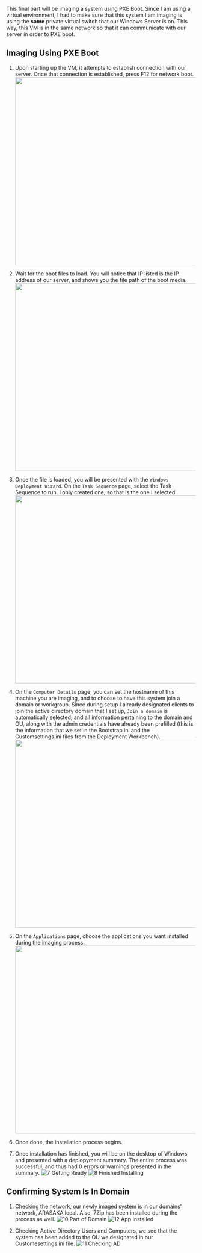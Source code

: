 This final part will be imaging a system using PXE Boot. Since I am using a virtual environment, I had to make sure that this system I am imaging is using the **same** private virtual switch that our Windows Server is on. This way, this VM is in the same network so that it can communicate with our server in order to PXE boot.

## Imaging Using PXE Boot
1. Upon starting up the VM, it attempts to establish connection with our server. Once that connection is established, press F12 for network boot. <br/>
<img src="https://github.com/user-attachments/assets/0624a46a-84bc-4005-864e-6855aac0b989" Width="500" /> <br/>

2. Wait for the boot files to load. You will notice that IP listed is the IP address of our server, and shows you the file path of the boot media. <br/>
<img src="https://github.com/user-attachments/assets/d5b500a8-9e8e-4e35-a575-eb4df141deed" Width="500" /> <br/>

3. Once the file is loaded, you will be presented with the `Windows Deployment Wizard`. On the `Task Sequence` page, select the Task Sequence to run. I only created one, so that is the one I selected. <br/>
<img src="https://github.com/user-attachments/assets/cdc542a9-11a0-4ac5-b8a4-8b87bd47de3e" Width="500" /> <br/>

4. On the `Computer Details` page, you can set the hostname of this machine you are imaging, and to choose to have this system join a domain or workgroup. Since during setup I already designated clients to join the active directory domain that I set up, `Join a domain` is automatically selected, and all information pertaining to the domain and OU, along with the admin credentials have already been prefilled (this is the information that we set in the Bootstrap.ini and the Customsettings.ini files from the Deployment Workbench). <br/>
<img src="https://github.com/user-attachments/assets/b28bfaac-7a3d-4554-927c-01dbf7764f7d" Width="500" /> <br/>

5. On the `Applications` page, choose the applications you want installed during the imaging process. <br/>
<img src="https://github.com/user-attachments/assets/9c5011c0-d150-426b-b5f0-b4f8c08e7509" Width="500" /> <br/>

6. Once done, the installation process begins.

7. Once installation has finished, you will be on the desktop of Windows and presented with a deplopyment summary. The entire process was successful, and thus had 0 errors or warnings presented in the summary.
![7  Getting Ready](https://github.com/user-attachments/assets/9480e521-62c6-44a1-92aa-af11e4fbe98e)
![8  Finished Installing](https://github.com/user-attachments/assets/83b53c9b-8849-41a6-9838-5a48b50112f5)

## Confirming System Is In Domain
1. Checking the network, our newly imaged system is in our domains' network, ARASAKA.local. Also, 7Zip has been installed during the process as well.
![10  Part of Domain](https://github.com/user-attachments/assets/4c171e52-dc78-416d-b17a-24ef09d55aa5)
![12  App Installed](https://github.com/user-attachments/assets/22d562a0-6506-4277-98d9-a2974ac7bc85)

2. Checking Active Directory Users and Computers, we see that the system has been added to the OU we designated in our Customesettings.ini file.
![11  Checking AD](https://github.com/user-attachments/assets/2289cc44-c070-4bdf-9d31-d9723ecba040)
